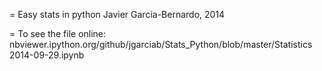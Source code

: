 = Easy stats in python
Javier Garcia-Bernardo, 2014

= To see the file online:
nbviewer.ipython.org/github/jgarciab/Stats_Python/blob/master/Statistics 2014-09-29.ipynb
